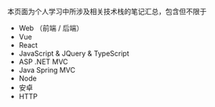 本页面为个人学习中所涉及相关技术栈的笔记汇总，包含但不限于

- Web （前端 / 后端）
- Vue
- React
- JavaScript & JQuery & TypeScript
- ASP .NET MVC
- Java Spring MVC
- Node
- 安卓
- HTTP
